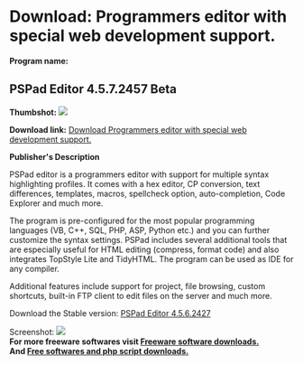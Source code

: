# Download: Programmers editor with special web development support.

**Program name:**

## PSPad Editor 4.5.7.2457 Beta

  
**Thumbshot:** ![](http://www.freewarefiles.com/screenshot/pspad_md.gif)   
  
**Download link:** [Download Programmers editor with special web development support.](http://freesoftwares.boysofts.com/PSPad-Editor_program_8154.html)  
  


**Publisher's Description**  
  


PSPad editor is a programmers editor with support for multiple syntax highlighting profiles. It comes with a hex editor, CP conversion, text differences, templates, macros, spellcheck option, auto-completion, Code Explorer and much more. 

The program is pre-configured for the most popular programming languages (VB, C++, SQL, PHP, ASP, Python etc.) and you can further customize the syntax settings. PSPad includes several additional tools that are especially useful for HTML editing (compress, format code) and also integrates TopStyle Lite and TidyHTML. The program can be used as IDE for any compiler. 

Additional features include support for project, file browsing, custom shortcuts, built-in FTP client to edit files on the server and much more. 

Download the Stable version: [PSPad Editor 4.5.6.2427](http://pspad.cincura.net/files/pspad456inst_en.exe)

  
  
Screenshot: ![](http://www.freewarefiles.com/screenshot/pspad.gif)   
**For more freeware softwares visit [Freeware software downloads.](http://freesoftwares.boysofts.com/)**   
**And [Free softwares and php script downloads.](http://www.boysofts.com/)**
